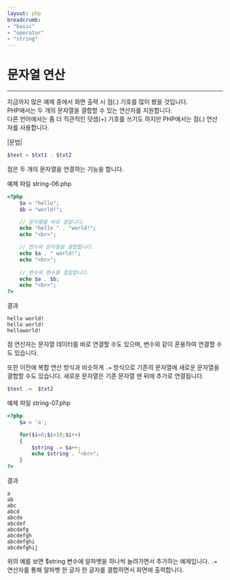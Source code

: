 ```yaml
---
layout: php
breadcrumb:
- "basic"
- "operator"
- "string"
---
```


# 문자열 연산
---
지금까지 많은 예제 중에서 화면 출력 시 점(.) 기호를 많이 봤을 것입니다.  
PHP에서는 두 개의 문자열을 결합할 수 있는 연산자를 지원합니다.  
다른 언어에서는 좀 더 직관적인 덧셈(+) 기호를 쓰기도 하지만 PHP에서는 점(.) 연산자를 사용합니다.  

|문법|
```php
$text = $txt1 . $txt2 
```

점은 두 개의 문자열을 연결하는 기능을 합니다.  

예제 파일 string-06.php
```php
<?php
	$a = "hello";
	$b = "world!";

	// 문자열을 바로 결합니다.
	echo "hello " . "world!";
	echo "<br>";

	// 변수와 문자열을 결합합니다.
	echo $a . " world!";
	echo "<br>";
	
	// 변수와 변수를 결합합니다.
	echo $a . $b;
	echo "<br>";
?>
```

결과
```
hello world!
hello world!
helloworld!
```

점 연산자는 문자열 데이터를 바로 연결할 수도 있으며, 변수와 같이 혼용하여 연결할 수도 있습니다.  

또한 이전에 복합 연산 방식과 비슷하게 `.=` 방식으로 기존의 문자열에 새로운 문자열을 결합할 수도 있습니다. 새로운 문자열은 기존 문자열 맨 뒤에 추가로 연결됩니다.  

```php
$text .=  $txt2 
```

예제 파일 string-07.php
```php
<?php	
	$a = 'a';

	for($i=0;$i<10;$i++)
	{
		$string .= $a++;
		echo $string . "<br>";
	}
?>
```

결과
```
a
ab
abc
abcd
abcde
abcdef
abcdefg
abcdefgh
abcdefghi
abcdefghij
```

위의 예를 보면 $string 변수에 알파벳을 하나씩 늘려가면서 추가하는 예제입니다. 
`.=` 연산자를 통해 알파벳 한 글자 한 글자를 결합하면서 화면에 출력합니다.  

<br><br>